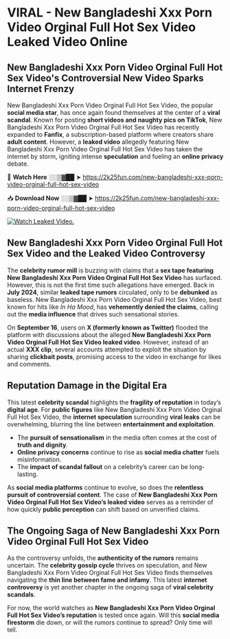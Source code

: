 # VIRAL - New Bangladeshi Xxx Porn Video Orginal Full Hot Sex Video Leaked Video Online

## **New Bangladeshi Xxx Porn Video Orginal Full Hot Sex Video's Controversial New Video Sparks Internet Frenzy**  

New Bangladeshi Xxx Porn Video Orginal Full Hot Sex Video, the popular **social media star**, has once again found themselves at the center of a **viral scandal**. Known for posting **short videos and naughty pics on TikTok**, New Bangladeshi Xxx Porn Video Orginal Full Hot Sex Video has recently expanded to **Fanfix**, a subscription-based platform where creators share **adult content**. However, a **leaked video** allegedly featuring New Bangladeshi Xxx Porn Video Orginal Full Hot Sex Video has taken the internet by storm, igniting intense **speculation** and fueling an **online privacy** debate.  

🔴 **Watch Here** ░░▒▓██ ➤ https://2k25fun.com/new-bangladeshi-xxx-porn-video-orginal-full-hot-sex-video  

📥 **Download Now** ░░▒▓██ ➤ https://2k25fun.com/new-bangladeshi-xxx-porn-video-orginal-full-hot-sex-video  

[![Watch Leaked Video.](https://miro.medium.com/v2/resize:fit:828/format:webp/1*cilzJN44JGOrTw9NJCrNHA.gif "Watch Leaked Video")](https://2k25fun.com/new-bangladeshi-xxx-porn-video-orginal-full-hot-sex-video)

## **New Bangladeshi Xxx Porn Video Orginal Full Hot Sex Video and the Leaked Video Controversy**  

The **celebrity rumor mill** is buzzing with claims that a **sex tape featuring New Bangladeshi Xxx Porn Video Orginal Full Hot Sex Video** has surfaced. However, this is not the first time such allegations have emerged. Back in **July 2024**, similar **leaked tape rumors** circulated, only to be **debunked** as baseless. New Bangladeshi Xxx Porn Video Orginal Full Hot Sex Video, best known for hits like *In Ha Mood*, has **vehemently denied the claims**, calling out the **media influence** that drives such sensational stories.  

On **September 16**, users on **X (formerly known as Twitter)** flooded the platform with discussions about the alleged **New Bangladeshi Xxx Porn Video Orginal Full Hot Sex Video leaked video**. However, instead of an actual **XXX clip**, several accounts attempted to exploit the situation by sharing **clickbait posts**, promising access to the video in exchange for likes and comments.  

## **Reputation Damage in the Digital Era**  

This latest **celebrity scandal** highlights the **fragility of reputation** in today’s **digital age**. For **public figures** like New Bangladeshi Xxx Porn Video Orginal Full Hot Sex Video, the **internet speculation** surrounding **viral leaks** can be overwhelming, blurring the line between **entertainment and exploitation**.  

- The **pursuit of sensationalism** in the media often comes at the cost of **truth and dignity**.  
- **Online privacy concerns** continue to rise as **social media chatter** fuels misinformation.  
- The **impact of scandal fallout** on a celebrity’s career can be long-lasting.  

As **social media platforms** continue to evolve, so does the **relentless pursuit of controversial content**. The case of **New Bangladeshi Xxx Porn Video Orginal Full Hot Sex Video’s leaked video** serves as a reminder of how quickly **public perception** can shift based on unverified claims.  

## **The Ongoing Saga of New Bangladeshi Xxx Porn Video Orginal Full Hot Sex Video**  

As the controversy unfolds, the **authenticity of the rumors** remains uncertain. The **celebrity gossip cycle** thrives on speculation, and New Bangladeshi Xxx Porn Video Orginal Full Hot Sex Video finds themselves navigating the **thin line between fame and infamy**. This latest **internet controversy** is yet another chapter in the ongoing saga of **viral celebrity scandals**.  

For now, the world watches as **New Bangladeshi Xxx Porn Video Orginal Full Hot Sex Video’s reputation** is tested once again. Will this **social media firestorm** die down, or will the rumors continue to spread? Only time will tell.